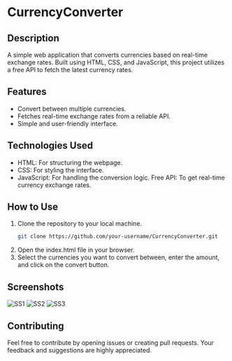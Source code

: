 # CurrencyConverter

## Description
A simple web application that converts currencies based on real-time exchange rates. Built using HTML, CSS, and JavaScript, this project utilizes a free API to fetch the latest currency rates.

## Features
- Convert between multiple currencies.
- Fetches real-time exchange rates from a reliable API.
- Simple and user-friendly interface.

## Technologies Used
- HTML: For structuring the webpage.
- CSS: For styling the interface.
- JavaScript: For handling the conversion logic.
Free API: To get real-time currency exchange rates.

## How to Use
1. Clone the repository to your local machine.
   ```bash
   git clone https://github.com/your-username/CurrencyConverter.git
2. Open the index.html file in your browser.
3. Select the currencies you want to convert between, enter the amount, and click on the convert button.

## Screenshots
![SS1](https://github.com/user-attachments/assets/de568f0b-ce12-459b-b456-cc5290781e54)
![SS2](https://github.com/user-attachments/assets/7a0f363e-24b9-4caf-9fdd-001c2fd1ec8a)
![SS3](https://github.com/user-attachments/assets/8c41d0c7-01c0-43e8-9282-585060359e74)

## Contributing
Feel free to contribute by opening issues or creating pull requests. Your feedback and suggestions are highly appreciated.


